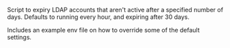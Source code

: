 Script to expiry LDAP accounts that aren't active after a specified number of days.  Defaults to running every hour, and expiring after 30 days.

Includes an example env file on how to override some of the default settings.
